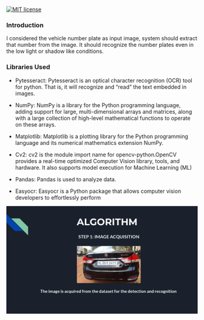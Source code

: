 
[![MIT license](https://img.shields.io/badge/License-MIT-blue.svg)](https://lbesson.mit-license.org/)

### Introduction

I considered the vehicle number plate as input image,
system should extract that number from the image. It should recognize the number plates even in the low light or shadow like conditions.

### Libraries Used

- Pytesseract: Pytesseract is an optical character recognition (OCR) tool for python. That is, it will recognize and “read” the text embedded in images.

- NumPy: NumPy is a library for the Python programming language, adding support for large, multi-dimensional arrays and matrices, along with a large collection of high-level mathematical functions to operate on these arrays.

- Matplotlib: Matplotlib is a plotting library for the Python programming language and its numerical mathematics extension NumPy.

- Cv2: cv2 is the module import name for opencv-python.OpenCV provides a real-time optimized Computer Vision library, tools, and hardware. It also supports model execution for Machine Learning (ML)

- Pandas: Pandas is used to analyze data.

- Easyocr: Easyocr is a Python package that allows computer vision developers to effortlessly perform

![](https://github.com/akshxyjagtap/Data-Science/blob/main/License%20Plate%20Detection/images/final%20ppt_page-0007.jpg)
